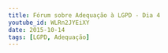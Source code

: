 ```yaml
---
title: Fórum sobre Adequação à LGPD - Dia 4
youtube_id: WLRn2JYEiXY
date: 2015-10-14
tags: [LGPD, Adequação]
---
```


